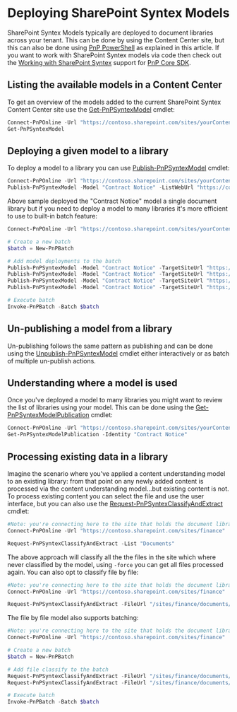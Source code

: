 # Deploying SharePoint Syntex Models

SharePoint Syntex Models typically are deployed to document libraries across your tenant. This can be done by using the Content Center site, but this can also be done using [PnP PowerShell](https://pnp.github.io/powershell/) as explained in this article. If you want to work with SharePoint Syntex models via code then check out the [Working with SharePoint Syntex](https://pnp.github.io/pnpcore/using-the-sdk/syntex-intro.html) support for [PnP Core SDK](https://aka.ms/pnp/coresdk).

## Listing the available models in a Content Center

To get an overview of the models added to the current SharePoint Syntex Content Center site use the [Get-PnPSyntexModel](https://pnp.github.io/powershell/cmdlets/Get-PnPSyntexModel.html) cmdlet:

```PowerShell
Connect-PnPOnline -Url "https://contoso.sharepoint.com/sites/yourContentCenter"
Get-PnPSyntexModel
```

## Deploying a given model to a library

To deploy a model to a library you can use [Publish-PnPSyntexModel](https://pnp.github.io/powershell/cmdlets/Publish-PnPSyntexModel.html) cmdlet:

```PowerShell
Connect-PnPOnline -Url "https://contoso.sharepoint.com/sites/yourContentCenter"
Publish-PnPSyntexModel -Model "Contract Notice" -ListWebUrl "https://contoso.sharepoint.com/sites/finance" -List "Documents"
```

Above sample deployed the "Contract Notice" model a single document library but if you need to deploy a model to many libraries it's more efficient to use to built-in batch feature:

```PowerShell
Connect-PnPOnline -Url "https://contoso.sharepoint.com/sites/yourContentCenter"

# Create a new batch
$batch = New-PnPBatch

# Add model deployments to the batch
Publish-PnPSyntexModel -Model "Contract Notice" -TargetSiteUrl "https://contoso.sharepoint.com/sites/finance" -TargetWebServerRelativeUrl "/sites/finance" -TargetLibraryServerRelativeUrl "/sites/finance/shared%20documents" -Batch $batch
Publish-PnPSyntexModel -Model "Contract Notice" -TargetSiteUrl "https://contoso.sharepoint.com/sites/crm" -TargetWebServerRelativeUrl "/sites/crm" -TargetLibraryServerRelativeUrl "/sites/crm/shared%20documents" -Batch $batch
Publish-PnPSyntexModel -Model "Contract Notice" -TargetSiteUrl "https://contoso.sharepoint.com/sites/finance" -TargetWebServerRelativeUrl "/sites/finance/belgium" -TargetLibraryServerRelativeUrl "/sites/finance/belgium/shared%20documents" -Batch 
Publish-PnPSyntexModel -Model "Contract Notice" -TargetSiteUrl "https://contoso.sharepoint.com/sites/finance" -TargetWebServerRelativeUrl "/sites/finance/uk" -TargetLibraryServerRelativeUrl "/sites/finance/uk/shared%20documents" -Batch $batch

# Execute batch
Invoke-PnPBatch -Batch $batch
```

## Un-publishing a model from a library

Un-publishing follows the same pattern as publishing and can be done using the [Unpublish-PnPSyntexModel](https://pnp.github.io/powershell/cmdlets/Unpublish-PnPSyntexModel.html) cmdlet either interactively or as batch of multiple un-publish actions.

## Understanding where a model is used

Once you've deployed a model to many libraries you might want to review the list of libraries using your model. This can be done using the [Get-PnPSyntexModelPublication](https://pnp.github.io/powershell/cmdlets/Get-PnPSyntexModelPublication.html) cmdlet:

```PowerShell
Connect-PnPOnline -Url "https://contoso.sharepoint.com/sites/yourContentCenter"
Get-PnPSyntexModelPublication -Identity "Contract Notice"
```

## Processing existing data in a library

Imagine the scenario where you've applied a content understanding model to an existing library: from that point on any newly added content is processed via the content understanding model...but existing content is not. To process existing content you can select the file and use the user interface, but you can also use the [Request-PnPSyntexClassifyAndExtract](https://pnp.github.io/powershell/cmdlets/Request-PnPSyntexClassifyAndExtract.html) cmdlet:

```PowerShell
#Note: you're connecting here to the site that holds the document library you want to process
Connect-PnPOnline -Url "https://contoso.sharepoint.com/sites/finance"

Request-PnPSyntexClassifyAndExtract -List "Documents"
```

The above approach will classify all the the files in the site which where never classified by the model, using `-force` you can get all files processed again. You can also opt to classify file by file:

```PowerShell
#Note: you're connecting here to the site that holds the document library you want to process
Connect-PnPOnline -Url "https://contoso.sharepoint.com/sites/finance"

Request-PnPSyntexClassifyAndExtract -FileUrl "/sites/finance/documents/contoso contract.docx"
```

The file by file model also supports batching:

```PowerShell
#Note: you're connecting here to the site that holds the document library you want to process
Connect-PnPOnline -Url "https://contoso.sharepoint.com/sites/finance"

# Create a new batch
$batch = New-PnPBatch

# Add file classify to the batch
Request-PnPSyntexClassifyAndExtract -FileUrl "/sites/finance/documents/contoso contract.docx" -Batch $batch
Request-PnPSyntexClassifyAndExtract -FileUrl "/sites/finance/documents/relecloud contract.docx" -Batch $batch

# Execute batch
Invoke-PnPBatch -Batch $batch
```
